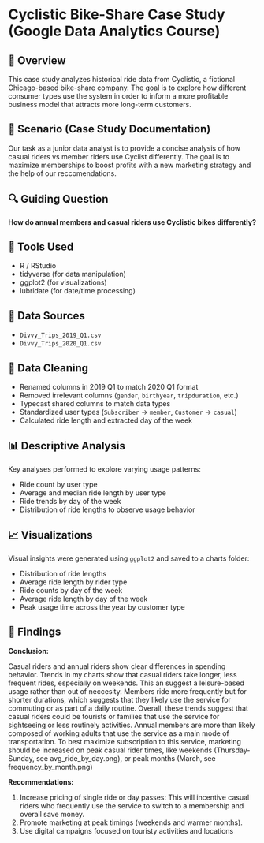 # Cyclistic Bike-Share Case Study (Google Data Analytics Course)

## 📌 Overview
This case study analyzes historical ride data from Cyclistic, a fictional Chicago-based bike-share company. The goal is to explore how different consumer types use the system in order to inform a more profitable business model that attracts more long-term customers.

## 🧠 Scenario (Case Study Documentation)
Our task as a junior data analyst is to provide a concise analysis of how casual riders vs member riders use Cyclist differently. The goal is to maximize memberships to boost profits with a new marketing strategy and the help of our reccomendations. 

## 🔍 Guiding Question
**How do annual members and casual riders use Cyclistic bikes differently?**

## 🧰 Tools Used
- R / RStudio
- tidyverse (for data manipulation)
- ggplot2 (for visualizations)
- lubridate (for date/time processing)

## 📂 Data Sources
- `Divvy_Trips_2019_Q1.csv`
- `Divvy_Trips_2020_Q1.csv`
  
## 🧼 Data Cleaning
- Renamed columns in 2019 Q1 to match 2020 Q1 format
- Removed irrelevant columns (`gender`, `birthyear`, `tripduration`, etc.)
- Typecast shared columns to match data types
- Standardized user types (`Subscriber` → `member`, `Customer` → `casual`)
- Calculated ride length and extracted day of the week

## 📊 Descriptive Analysis
Key analyses performed to explore varying usage patterns:
- Ride count by user type
- Average and median ride length by user type
- Ride trends by day of the week
- Distribution of ride lengths to observe usage behavior

## 📈 Visualizations
Visual insights were generated using `ggplot2` and saved to a charts folder:
- Distribution of ride lengths
- Average ride length by rider type
- Ride counts by day of the week
- Average ride length by day of the week
- Peak usage time across the year by customer type

## 🔎 Findings
**Conclusion:**

Casual riders and annual riders show clear differences in spending behavior. 
Trends in my charts show that casual riders take longer, less frequent rides, especially on weekends. This an suggest a leisure-based usage rather than out of neccesity. 
Members ride more frequently but for shorter durations, which suggests that they likely use the service for commuting or as part of a daily routine. 
Overall, these trends suggest that casual riders could be tourists or families that use the service for sightseeing or less routinely activities. 
Annual members are more than likely composed of working adults that use the service as a main mode of transportation. 
To best maximize subscription to this service, marketing should be increased on peak casual rider times, like weekends (Thursday-Sunday, see avg_ride_by_day.png), or peak months (March, see frequency_by_month.png)

**Recommendations:**
1) Increase pricing of single ride or day passes: This will incentive casual riders who frequently use the service to switch to a membership and overall save money. 
2) Promote marketing at peak timings (weekends and warmer months). 
3) Use digital campaigns focused on touristy activities and locations